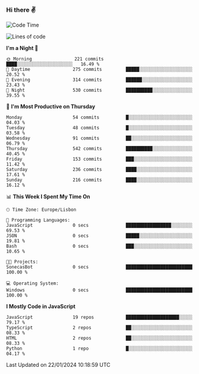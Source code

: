 ### Hi there :v:

<!--
**eusebioaddsilva/eusebioaddsilva** is a ✨ _special_ ✨ repository because its `README.md` (this file) appears on your GitHub profile.

<!--START_SECTION:waka-->
![Code Time](http://img.shields.io/badge/Code%20Time-104%20hrs%2030%20mins-blue)

![Lines of code](https://img.shields.io/badge/From%20Hello%20World%20I%27ve%20Written-3.5%20million%20lines%20of%20code-blue)

**I'm a Night 🦉** 

```text
🌞 Morning                221 commits         ████░░░░░░░░░░░░░░░░░░░░░   16.49 % 
🌆 Daytime                275 commits         █████░░░░░░░░░░░░░░░░░░░░   20.52 % 
🌃 Evening                314 commits         ██████░░░░░░░░░░░░░░░░░░░   23.43 % 
🌙 Night                  530 commits         ██████████░░░░░░░░░░░░░░░   39.55 % 
```
📅 **I'm Most Productive on Thursday** 

```text
Monday                   54 commits          █░░░░░░░░░░░░░░░░░░░░░░░░   04.03 % 
Tuesday                  48 commits          █░░░░░░░░░░░░░░░░░░░░░░░░   03.58 % 
Wednesday                91 commits          ██░░░░░░░░░░░░░░░░░░░░░░░   06.79 % 
Thursday                 542 commits         ██████████░░░░░░░░░░░░░░░   40.45 % 
Friday                   153 commits         ███░░░░░░░░░░░░░░░░░░░░░░   11.42 % 
Saturday                 236 commits         ████░░░░░░░░░░░░░░░░░░░░░   17.61 % 
Sunday                   216 commits         ████░░░░░░░░░░░░░░░░░░░░░   16.12 % 
```


📊 **This Week I Spent My Time On** 

```text
🕑︎ Time Zone: Europe/Lisbon

💬 Programming Languages: 
JavaScript               0 secs              █████████████████░░░░░░░░   69.53 % 
JSON                     0 secs              █████░░░░░░░░░░░░░░░░░░░░   19.81 % 
Bash                     0 secs              ███░░░░░░░░░░░░░░░░░░░░░░   10.65 % 

🐱‍💻 Projects: 
SonecasBot               0 secs              █████████████████████████   100.00 % 

💻 Operating System: 
Windows                  0 secs              █████████████████████████   100.00 % 
```

**I Mostly Code in JavaScript** 

```text
JavaScript               19 repos            ████████████████████░░░░░   79.17 % 
TypeScript               2 repos             ██░░░░░░░░░░░░░░░░░░░░░░░   08.33 % 
HTML                     2 repos             ██░░░░░░░░░░░░░░░░░░░░░░░   08.33 % 
Python                   1 repo              █░░░░░░░░░░░░░░░░░░░░░░░░   04.17 % 
```




 Last Updated on 22/01/2024 10:18:59 UTC
<!--END_SECTION:waka-->
